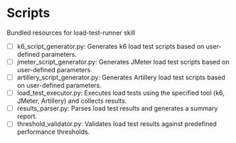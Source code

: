 # Scripts

Bundled resources for load-test-runner skill

- [ ] k6_script_generator.py: Generates k6 load test scripts based on user-defined parameters.
- [ ] jmeter_script_generator.py: Generates JMeter load test scripts based on user-defined parameters.
- [ ] artillery_script_generator.py: Generates Artillery load test scripts based on user-defined parameters.
- [ ] load_test_executor.py: Executes load tests using the specified tool (k6, JMeter, Artillery) and collects results.
- [ ] results_parser.py: Parses load test results and generates a summary report.
- [ ] threshold_validator.py: Validates load test results against predefined performance thresholds.
